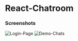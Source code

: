 # React-Chatroom
### Screenshots
![Login-Page](https://user-images.githubusercontent.com/93096721/200135540-ab3752c5-78bc-420e-8346-aa65f90e9425.png)
![Demo-Chats](https://user-images.githubusercontent.com/93096721/200614607-abeb6c28-1e78-43bd-bbf0-62a87a6fe567.png)
